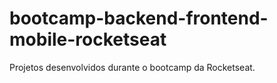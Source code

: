 # bootcamp-backend-frontend-mobile-rocketseat
Projetos desenvolvidos durante o bootcamp da Rocketseat.
